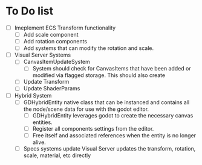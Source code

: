 # To Do list

- [ ] Imeplement ECS Transform functionality
  - [ ] Add scale component
  - [ ] Add rotation components
  - [ ] Add systems that can modify the rotation and scale.
- [ ] Visual Server Systems
  - [ ] CanvasItemUpdateSystem
    - [ ] System should check for CanvasItems that have been added or modified via flagged storage. This should also create
  - [ ] Update Transform
  - [ ] Update ShaderParams
- [ ] Hybrid System
  - [ ] GDHybridEntity native class that can be instanced and contains all the node/scene data for use with the godot editor.
    - [ ] GDHybridEntity leverages godot to create the necessary canvas entities. 
    - [ ] Register all components settings from the editor.
    - [ ] Free itself and associated references when the entity is no longer alive.
  - [ ] Specs systems update Visual Server updates the transform, rotation, scale, material, etc directly